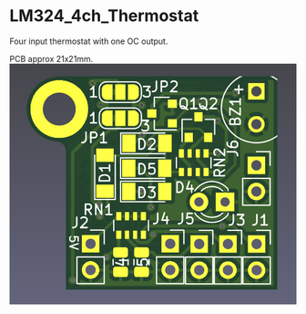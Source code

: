 # LM324_4ch_Thermostat
Four input thermostat with one OC output.

PCB approx 21x21mm.
![](lm324_4ch_therm.png)
